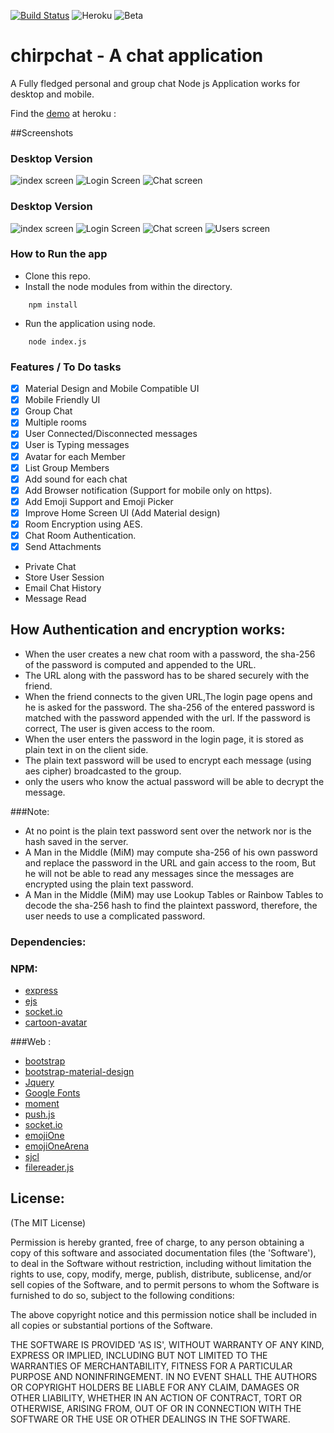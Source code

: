 [![Build Status](https://travis-ci.org/Ashwinvalento/chirpchat.svg?branch=master)](https://travis-ci.org/Ashwinvalento/chirpchat) ![Heroku](https://img.shields.io/badge/Heroku-Deployed-brightgreen.svg) ![Beta](https://img.shields.io/badge/stability-stable-brightgreen.svg)

# chirpchat - A chat application

A Fully fledged personal and group chat Node js Application works for desktop and mobile.

Find the [demo](https://chirpchat.herokuapp.com) at heroku : 

##Screenshots
### Desktop Version
![index screen](/screenshots/desktop/index.png?raw=true "Index Screen") ![Login Screen](/screenshots/desktop/reg.png?raw=true "Login Screen") ![Chat screen](/screenshots/desktop/chat.png?raw=true "Chat Screen")

### Desktop Version
![index screen](/screenshots/phone/index.png?raw=true "Index Screen") ![Login Screen](/screenshots/phone/reg.png?raw=true "Login Screen") ![Chat screen](/screenshots/phone/chat.png?raw=true "Chat Screen") ![Users screen](/screenshots/phone/users.bmp?raw=true "Users List")

### How to Run the app

* Clone this repo.
* Install the node modules from within the directory.
```
	npm install
``` 

* Run the application using node.
```
	node index.js
```

### Features / To Do tasks
- [x] Material Design and Mobile Compatible UI
- [x] Mobile Friendly UI
- [x] Group Chat
- [x] Multiple rooms
- [x] User Connected/Disconnected messages
- [x] User is Typing messages
- [x] Avatar for each Member
- [x] List Group Members
- [x] Add sound for each chat
- [x] Add Browser notification (Support for mobile only on https).
- [x] Add Emoji Support and Emoji Picker
- [x] Improve Home Screen UI (Add Material design)
- [x] Room Encryption using AES.
- [x] Chat Room Authentication.
- [x] Send Attachments
- Private Chat
- Store User Session
- Email Chat History
- Message Read 

 
## How Authentication and encryption works:
* When the user creates a new chat room with a password, the sha-256 of the password is computed and appended to the URL. 
* The URL along with the password has to be shared securely with the friend.
* When the friend connects to the given URL,The login page opens and he is asked for the password. The sha-256 of the entered password is matched with the password appended with the url. If the password is correct, The user is given access to the room.
* When the user enters the password in the login page, it is stored as plain text in on the client side.
* The plain text password will be used to encrypt each message (using aes cipher) broadcasted to the group.
* only the users who know the actual password will be able to decrypt the message.

###Note:
* At no point is the plain text password sent over the network nor is the hash saved in the server.
* A Man in the Middle (MiM) may compute sha-256 of his own password and replace the password in the URL and gain access to the room, But he will not be able to read any messages since the messages are encrypted using the plain text password.
* A Man in the Middle (MiM) may use Lookup Tables or Rainbow Tables to decode the sha-256 hash to find the plaintext password, therefore, the user needs to use a complicated password. 
 
 
### Dependencies:
### NPM:
- [express](https://www.npmjs.com/package/express)
- [ejs](https://www.npmjs.com/package/ejs)
- [socket.io](https://www.npmjs.com/package/socket.io)
- [cartoon-avatar](https://www.npmjs.com/package/cartoon-avatar)
	
###Web :
- [bootstrap](http://getbootstrap.com/)
- [bootstrap-material-design](http://fezvrasta.github.io/bootstrap-material-design/)
- [Jquery](https://jquery.com/)
- [Google Fonts](https://www.google.com/fonts)
- [moment](http://momentjs.com/)
- [push.js](https://nickersoft.github.io/push.js/)
- [socket.io](http://socket.io/)
- [emojiOne](http://emojione.com/)
- [emojiOneArena](http://mervick.github.io/emojionearea/)
- [sjcl](https://github.com/bitwiseshiftleft/sjcl)
- [filereader.js](https://github.com/bgrins/filereader.js)


License:
--------

(The MIT License)

Permission is hereby granted, free of charge, to any person obtaining
a copy of this software and associated documentation files (the
'Software'), to deal in the Software without restriction, including
without limitation the rights to use, copy, modify, merge, publish,
distribute, sublicense, and/or sell copies of the Software, and to
permit persons to whom the Software is furnished to do so, subject to
the following conditions:

The above copyright notice and this permission notice shall be
included in all copies or substantial portions of the Software.

THE SOFTWARE IS PROVIDED 'AS IS', WITHOUT WARRANTY OF ANY KIND,
EXPRESS OR IMPLIED, INCLUDING BUT NOT LIMITED TO THE WARRANTIES OF
MERCHANTABILITY, FITNESS FOR A PARTICULAR PURPOSE AND NONINFRINGEMENT.
IN NO EVENT SHALL THE AUTHORS OR COPYRIGHT HOLDERS BE LIABLE FOR ANY
CLAIM, DAMAGES OR OTHER LIABILITY, WHETHER IN AN ACTION OF CONTRACT,
TORT OR OTHERWISE, ARISING FROM, OUT OF OR IN CONNECTION WITH THE
SOFTWARE OR THE USE OR OTHER DEALINGS IN THE SOFTWARE.
 
